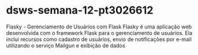 # dsws-semana-12-pt3026612
Flasky - Gerenciamento de Usuários com Flask  Flasky é uma aplicação web desenvolvida com o framework Flask para o gerenciamento de usuários. Ela inclui recursos como cadastro de usuários, envio de notificações por e-mail utilizando o serviço Mailgun e exibição de dados
